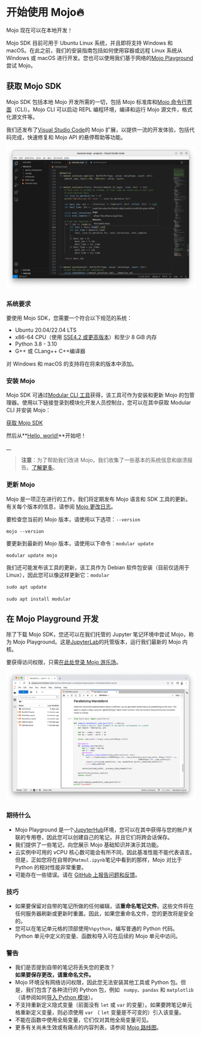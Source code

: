 # 开始使用 Mojo🔥

Mojo 现在可以在本地开发！

Mojo SDK 目前可用于 Ubuntu Linux 系统，并且即将支持 Windows 和 macOS。在此之前，我们的安装指南包括如何使用容器或远程 Linux 系统从 Windows 或 macOS 进行开发。您也可以使用我们基于网络的[Mojo Playground](https://docs.modular.com/mojo/manual/get-started/#develop-in-the-mojo-playground)尝试 Mojo。

## 获取 Mojo SDK[](#get-the-mojo-sdk)

Mojo SDK 包括本地 Mojo 开发所需的一切，包括 Mojo 标准库和[Mojo 命令行界面](https://docs.modular.com/mojo/cli/)（CLI）。Mojo CLI 可以启动 REPL 编程环境，编译和运行 Mojo 源文件，格式化源文件等。

我们还发布了[Visual Studio Code](https://marketplace.visualstudio.com/items?itemName=modular-mojotools.vscode-mojo)的 Mojo 扩展，以提供一流的开发体验，包括代码完成，快速修复和 Mojo API 的悬停帮助等功能。

![mojo-vscode](../static/images/mojo/mojo-vscode.png)

### 系统要求[](#system-requirements)

要使用 Mojo SDK，您需要一个符合以下规范的系统：

- Ubuntu 20.04/22.04 LTS
- x86-64 CPU（使用 [SSE4.2 或更高版本](https://www.intel.com/content/www/us/en/support/articles/000057621/processors.html)）和至少 8 GiB 内存
- Python 3.8 - 3.10
- G++ 或 CLang++ C++编译器

对 Windows 和 macOS 的支持将在将来的版本中添加。

### 安装 Mojo[](#install-mojo)

Mojo SDK 可通过[Modular CLI 工具](https://docs.modular.com/cli/)获得，该工具可作为安装和更新 Mojo 的包管理器。使用以下链接登录到模块化开发人员控制台，您可以在其中获取 Modular CLI 并安装 Mojo：

[获取 Mojo SDK](https://developer.modular.com/download)

然后从**[Hello, world!](https://docs.modular.com/mojo/manual/get-started/hello-world.html)**开始吧！

\_\_

> **注意**：为了帮助我们改进 Mojo，我们收集了一些基本的系统信息和崩溃报告。[了解更多](https://docs.modular.com/mojo/faq.html#does-the-mojo-sdk-collect-telemetry)。

### 更新 Mojo[](#update-mojo)

Mojo 是一项正在进行的工作，我们将定期发布 Mojo 语言和 SDK 工具的更新。有关每个版本的信息，请参阅 [Mojo 更改日志](https://docs.modular.com/mojo/changelog.html)。

要检查您当前的 Mojo 版本，请使用以下选项：`--version`

```
mojo --version
```

要更新到最新的 Mojo 版本，请使用以下命令：`modular update`

```
modular update mojo
```

我们还可能发布该工具的更新，该工具作为 Debian 软件包安装（目前仅适用于 Linux），因此您可以像这样更新它：`modular`

```
sudo apt update

sudo apt install modular
```

## 在 Mojo Playground 开发[](#develop-in-the-mojo-playground)

除了下载 Mojo SDK，您还可以在我们托管的 Jupyter 笔记环境中尝试 Mojo，称为 Mojo Playground。这是[JupyterLab](https://jupyterlab.readthedocs.io/en/latest/)的托管版本，运行我们最新的 Mojo 内核。

要获得访问权限，只需[在此处登录 Mojo 游乐场](https://playground.modular.com/)。

![mojo-playground](../static/images/mojo/mojo-playground.png)

### 期待什么[](#what-to-expect)

- Mojo Playground 是一个[JupyterHub](https://jupyter.org/hub)环境，您可以在其中获得与您的帐户关联的专用卷，因此您可以创建自己的笔记，并且它们将跨会话保存。
- 我们提供了一些笔记，向您展示 Mojo 基础知识并演示其功能。
- 云实例中可用的 vCPU 核心数可能会有所不同，因此基准性能不能代表语言。但是，正如您将在自带的`Matmul.ipynb`笔记中看到的那样，Mojo 对比于 Python 的相对性能非常重要。
- 可能存在一些错误。请在 [GitHub 上报告问题和反馈](https://github.com/modularml/mojo/issues/new/choose)。

### 技巧[](#tips)

- 如果要保留对自带的笔记所做的任何编辑，请**重命名笔记文件**。这些文件将在任何服务器刷新或更新时重置。因此，如果您重命名文件，您的更改将是安全的。
- 您可以在笔记单元格的顶部使用`%%python`，编写普通的 Python 代码。Python 单元中定义的变量、函数和导入可在后续的 Mojo 单元中访问。

### 警告[](#caveats)

- 我们是否提到自带的笔记将丢失您的更改？\
  **如果要保存更改，请重命名文件。**
- Mojo 环境没有网络访问权限，因此您无法安装其他工具或 Python 包。但是，我们包含了各种流行的 Python 包，例如 ` numpy`、`pandas` 和 `matplotlib `（请参阅如何[导入 Python 模块](https://docs.modular.com/mojo/programming-manual.html#python-integration)）。
- 不支持重新定义隐式变量（前面没有 `let` 或 `var` 的变量）。如果要跨笔记单元格重新定义变量，则必须使用 `var` （ `let` 变量是不可变的）引入该变量。
- 不能在函数中使用全局变量，它们仅对其他全局变量可见。
- 更多有关尚未生效或有痛点的内容列表，请参阅 [Mojo 路线图](https://docs.modular.com/mojo/roadmap.html)。
